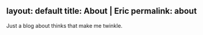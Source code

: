 layout: default
title: About | Eric
permalink: about
---

Just a blog about thinks that make me twinkle.
